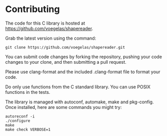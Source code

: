 # Contributing

The code for this C library is hosted at
https://github.com/voegelas/shapereader.

Grab the latest version using the command:

    git clone https://github.com/voegelas/shapereader.git

You can submit code changes by forking the repository, pushing your code
changes to your clone, and then submitting a pull request.

Please use clang-format and the included .clang-format file to format your
code.

Do only use functions from the C standard library.  You can use POSIX functions
in the tests.

The library is managed with autoconf, automake, make and pkg-config.  Once
installed, here are some commands you might try:

    autoreconf -i
    ./configure
    make
    make check VERBOSE=1

